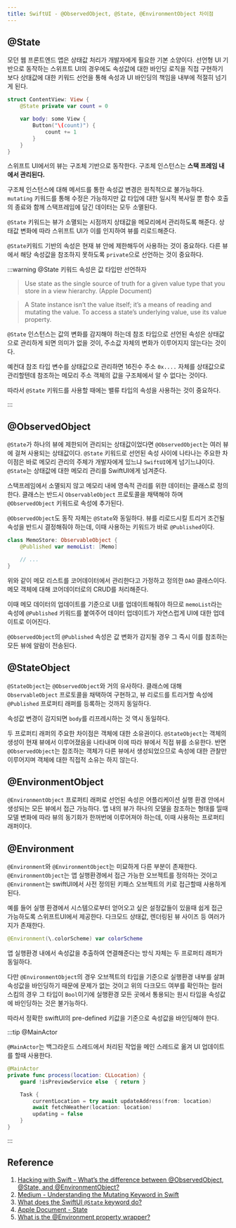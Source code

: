 ```yaml
---
title: SwiftUI - @ObservedObject, @State, @EnvironmentObject 차이점
---
```


## @State

모던 웹 프론트엔드 앱은 상태값 처리가 개발자에게 필요한 기본 소양이다. 선언형 UI 기반으로 동작하는 스위프트 UI의 경우에도 속성값에 대한 바인딩 로직을 직접 구현하기 보다 상태값에 대한 키워드 선언을 통해 속성과 UI 바인딩의 책임을 내부에 적절히 넘기게 된다.

```swift
struct ContentView: View {
    @State private var count = 0

    var body: some View {
        Button("\(count)") {
            count += 1
        }
    }
}
```

스위프트 UI에서의 뷰는 구조체 기반으로 동작한다. 구조체 인스턴스는 **스택 프레임 내에서 관리된다.**

구조체 인스턴스에 대해 메서드를 통한 속성값 변경은 원칙적으로 불가능하다. `mutating` 키워드를 통해 수정은 가능하지만 값 타입에 대한 일시적 복사일 뿐 함수 호출의 종료와 함께 스택프레임에 담긴 데이터는 모두 소멸된다.

`@State` 키워드는 뷰가 소멸되는 시점까지 상태값을 메모리에서 관리하도록 해준다. 상태값 변화에 따라 스위프트 UI가 이를 인지하여 뷰를 리로드해준다.

`@State`키워드 기반의 속성은 현재 뷰 안에 제한해두어 사용하는 것이 중요하다. 다른 뷰에서 해당 속성값을 참조하지 못하도록 `private`으로 선언하는 것이 중요하다.

:::warning @State 키워드 속성은 값 타입만 선언하자

> Use state as the single source of truth for a given value type that you store in a view hierarchy. (Apple Document)

> A State instance isn’t the value itself; it’s a means of reading and mutating the value. To access a state’s underlying value, use its value property.

`@State` 인스턴스는 값의 변화를 감지해야 하는데 참조 타입으로 선언된 속성은 상태값으로 관리하게 되면 의미가 없을 것이, 주소값 자체의 변화가 이루어지지 않는다는 것이다.

예컨대 참조 타입 변수를 상태값으로 관리하면 16진수 주소 `0x....` 자체를 상태값으로 관리할텐데 참조하는 메모리 주소 객체의 값을 구조체에서 알 수 없다는 것이다.

따라서 `@State` 키워드를 사용할 때에는 밸류 타입의 속성을 사용하는 것이 중요하다.

:::

## @ObservedObject

`@State`가 하나의 뷰에 제한되어 관리되는 상태값이었다면 `@ObservedObject`는 여러 뷰에 걸쳐 사용되는 상태값이다. `@State` 키워드로 선언된 속성 사이에 나타나는 주요한 차이점은 바로 메모리 관리의 주체가 개발자에게 있느냐 `SwiftUI`에게 넘기느냐이다. `@State`는 상태값에 대한 메모리 관리를 SwiftUI에게 넘겨준다.

스택프레임에서 소멸되지 않고 메모리 내에 영속적 관리를 위한 데이터는 클래스로 정의한다. 클래스는 반드시 `ObservableObject` 프로토콜을 채택해야 하며 `@ObservedObject` 키워드로 속성에 추가된다.

`@ObservedObject`도 동작 자체는 `@State`와 동일하다. 뷰를 리로드시킬 트리거 조건될 속성을 반드시 결정해줘야 하는데, 이때 사용하는 키워드가 바로 `@Published`이다.

```swift
class MemoStore: ObservableObject {
    @Published var memoList: [Memo]

    // ...
}
```

위와 같이 메모 리스트를 코어데이터에서 관리한다고 가정하고 정의한 `DAO` 클래스이다. 메모 객체에 대해 코어데이터로의 CRUD를 처리해준다.

이때 메모 데이터의 업데이트를 기준으로 UI를 업데이트해줘야 하므로 `memoList`라는 속성에 `@Published` 키워드를 붙여주어 데이터 업데이트가 자연스럽게 UI에 대한 업데이트로 이어진다.

`@ObservedObject`의 `@Published` 속성은 값 변화가 감지될 경우 그 즉시 이를 참조하는 모든 뷰에 알람이 전송된다.

## @StateObject

`@StateObject`는 `@ObservedObject`와 거의 유사하다. 클래스에 대해 `ObservableObject` 프로토콜을 채택하여 구현하고, 뷰 리로드를 트리거할 속성에 `@Published` 프로퍼티 래퍼를 등록하는 것까지 동일하다.

속성값 변경이 감지되면 `body`를 리프레시하는 것 역시 동일하다.

두 프로퍼티 래퍼의 주요한 차이점은 객체에 대한 소유권이다. `@StateObject`는 객체의 생성이 현재 뷰에서 이루어졌음을 나타내며 이에 따라 뷰에서 직접 뷰를 소유한다. 반면 `@ObservedObject`는 참조하는 객체가 다른 뷰에서 생성되었으므로 속성에 대한 관찰만 이루어지며 객체에 대한 직접적 소유는 하지 않는다.

## @EnvironmentObject

`@EnvironmentObject` 프로퍼티 래퍼로 선언된 속성은 어플리케이션 실행 환경 안에서 생성되는 모든 뷰에서 접근 가능하다. 앱 내의 뷰가 하나의 모델을 참조하는 형태를 띨때 모델 변화에 따라 뷰의 동기화가 한꺼번에 이루어져야 하는데, 이때 사용하는 프로퍼티 래퍼이다.

## @Environment

`@Environment`와 `@EnvironmentObject`는 미묘하게 다른 부분이 존재한다. `@EnvironmentObject`는 앱 실행환경에서 접근 가능한 오브젝트를 정의하는 것이고 `@Environment`는 swiftUI에서 사전 정의된 키패스 오브젝트의 키로 접근할때 사용하게 된다.

예를 들어 실행 환경에서 시스템으로부터 얻어오고 싶은 설정값들이 있을때 쉽게 접근 가능하도록 스위프트UI에서 제공한다. 다크모드 상태값, 렌더링된 뷰 사이즈 등 여러가지가 존재한다.

```swift
@Environment(\.colorScheme) var colorScheme
```

앱 실행환경 내에서 속성값을 추출하여 연결해준다는 방식 자체는 두 프로퍼티 래퍼가 동일하다.

다만 `@EnvironmentObject`의 경우 오브젝트의 타입을 기준으로 실행환경 내부를 살펴 속성값을 바인딩하기 때문에 문제가 없는 것이고 위의 다크모드 여부를 확인하는 컬러 스킴의 경우 그 타입이 `Bool`이기에 실행환경 모든 곳에서 통용되는 원시 타입을 속성값에 바인딩하는 것은 불가능하다.

따라서 정확한 swiftUI의 pre-defined 키값을 기준으로 속성값을 바인딩해야 한다.

:::tip @MainActor

`@MainActor`는 백그라운드 스레드에서 처리된 작업을 메인 스레드로 옮겨 UI 업데이트를 할때 사용한다.

```swift
@MainActor
private func process(location: CLLocation) {
    guard !isPreviewService else  { return }

    Task {
        currentLocation = try await updateAddress(from: location)
        await fetchWeather(location: location)
        updating = false
    }
}
```

:::

## Reference

1. [Hacking with Swift - What’s the difference between @ObservedObject, @State, and @EnvironmentObject?](https://www.hackingwithswift.com/quick-start/swiftui/whats-the-difference-between-observedobject-state-and-environmentobject)
2. [Medium - Understanding the Mutating Keyword in Swift](https://medium.com/geekculture/understanding-the-mutating-keyword-in-swift-71163418e2f6)
3. [What does the SwiftUI `@State` keyword do?](https://stackoverflow.com/questions/56438730/what-does-the-swiftui-state-keyword-do)
4. [Apple Document - State](https://developer.apple.com/documentation/swiftui/state)
5. [What is the @Environment property wrapper?](https://www.hackingwithswift.com/quick-start/swiftui/what-is-the-environment-property-wrapper)
